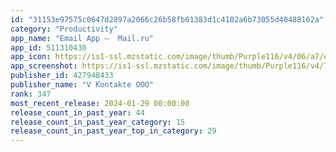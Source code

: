 ```yaml
---
id: "31153e97575c0647d2897a2066c26b58fb01383d1c4102a6b73055d40488162a"
category: "Productivity"
app_name: "Email App –  Mail.ru"
app_id: 511310430
app_icon: https://is1-ssl.mzstatic.com/image/thumb/Purple116/v4/06/a7/e2/06a7e24f-767a-0789-1f7c-d27e7669cd51/AppIcon-0-1x_U007emarketing-0-6-0-85-220-0.png/1024x1024bb.png
app_screenshot: https://is1-ssl.mzstatic.com/image/thumb/Purple116/v4/75/b3/e1/75b3e1f1-9590-020d-ae64-4792f5bbcbba/pr_source.png/1242x2688bb.png
publisher_id: 427948433
publisher_name: "V Kontakte OOO"
rank: 347
most_recent_release: 2024-01-29 00:00:00
release_count_in_past_year: 44
release_count_in_past_year_category: 15
release_count_in_past_year_top_in_category: 29
---
```


